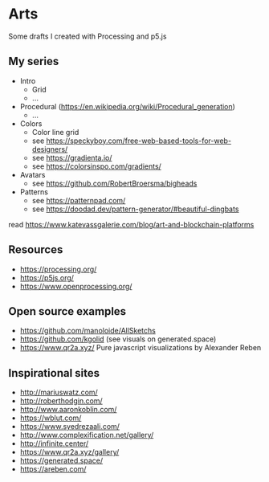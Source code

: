 # Arts

Some drafts I created with Processing and p5.js

## My series

* Intro
  * Grid
  * ...
* Procedural (https://en.wikipedia.org/wiki/Procedural_generation)
  * ...
* Colors
  * Color line grid
  * see https://speckyboy.com/free-web-based-tools-for-web-designers/
  * see https://gradienta.io/
  * see https://colorsinspo.com/gradients/
* Avatars
  * see https://github.com/RobertBroersma/bigheads
* Patterns
  * see https://patternpad.com/
  * see https://doodad.dev/pattern-generator/#beautiful-dingbats
  

read https://www.katevassgalerie.com/blog/art-and-blockchain-platforms


## Resources

* https://processing.org/
* https://p5js.org/
* https://www.openprocessing.org/

## Open source examples

* https://github.com/manoloide/AllSketchs
* https://github.com/kgolid (see visuals on generated.space)
* https://www.qr2a.xyz/ Pure javascript visualizations by Alexander Reben

## Inspirational sites

* http://mariuswatz.com/
* http://roberthodgin.com/
* http://www.aaronkoblin.com/
* https://wblut.com/
* https://www.syedrezaali.com/
* http://www.complexification.net/gallery/
* http://infinite.center/
* https://www.qr2a.xyz/gallery/
* https://generated.space/
* https://areben.com/
